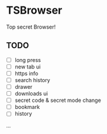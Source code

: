 # TSBrowser

Top secret Browser!

## TODO

- [ ] long press
- [ ] new tab ui
- [ ] https info
- [ ] search history
- [ ] drawer
- [ ] downloads ui
- [ ] secret code & secret mode change
- [ ] bookmark
- [ ] history

...

